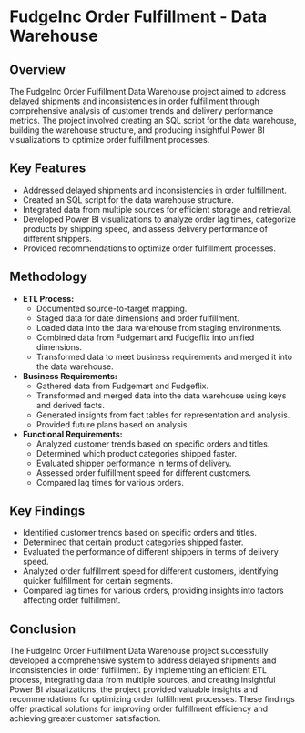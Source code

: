 # FudgeInc Order Fulfillment - Data Warehouse

## Overview
The FudgeInc Order Fulfillment Data Warehouse project aimed to address delayed shipments and inconsistencies in order fulfillment through comprehensive analysis of customer trends and delivery performance metrics. The project involved creating an SQL script for the data warehouse, building the warehouse structure, and producing insightful Power BI visualizations to optimize order fulfillment processes.

## Key Features
* Addressed delayed shipments and inconsistencies in order fulfillment.
* Created an SQL script for the data warehouse structure.
* Integrated data from multiple sources for efficient storage and retrieval.
* Developed Power BI visualizations to analyze order lag times, categorize products by shipping speed, and assess delivery performance of different shippers.
* Provided recommendations to optimize order fulfillment processes.

## Methodology
* **ETL Process:**
    * Documented source-to-target mapping.
    * Staged data for date dimensions and order fulfillment.
    * Loaded data into the data warehouse from staging environments.
    * Combined data from Fudgemart and Fudgeflix into unified dimensions.
    * Transformed data to meet business requirements and merged it into the data warehouse.
* **Business Requirements:**
    * Gathered data from Fudgemart and Fudgeflix.
    * Transformed and merged data into the data warehouse using keys and derived facts.
    * Generated insights from fact tables for representation and analysis.
    * Provided future plans based on analysis.
* **Functional Requirements:**
    * Analyzed customer trends based on specific orders and titles.
    * Determined which product categories shipped faster.
    * Evaluated shipper performance in terms of delivery.
    * Assessed order fulfillment speed for different customers.
    * Compared lag times for various orders.

## Key Findings
* Identified customer trends based on specific orders and titles.
* Determined that certain product categories shipped faster.
* Evaluated the performance of different shippers in terms of delivery speed.
* Analyzed order fulfillment speed for different customers, identifying quicker fulfillment for certain segments.
* Compared lag times for various orders, providing insights into factors affecting order fulfillment.

## Conclusion
The FudgeInc Order Fulfillment Data Warehouse project successfully developed a comprehensive system to address delayed shipments and inconsistencies in order fulfillment. By implementing an efficient ETL process, integrating data from multiple sources, and creating insightful Power BI visualizations, the project provided valuable insights and recommendations for optimizing order fulfillment processes. These findings offer practical solutions for improving order fulfillment efficiency and achieving greater customer satisfaction.
